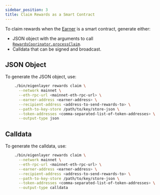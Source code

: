 ```yaml
---
sidebar_position: 3
title: Claim Rewards as a Smart Contract
---
```


To claim rewards when the [Earner](../../../../eigenlayer/concepts/rewards/earners-claimers-recipients.md) is a smart contract, 
generate either:
* JSON object with the arguments to call [`RewardsCoorinator.processClaim`](https://github.com/Layr-Labs/eigenlayer-contracts/blob/dev/docs/core/RewardsCoordinator.md#processclaim).
* Calldata that can be signed and broadcast.

## JSON Object

To generate the JSON object, use:
```bash
    ./bin/eigenlayer rewards claim \
      --network mainnet \
      --eth-rpc-url <mainnet-eth-rpc-url> \
      --earner-address <earner-address> \
      --recipient-address <address-to-send-rewards-to> \
      --path-to-key-store /path/to/key/store-json \
      --token-addresses <comma-separated-list-of-token-addresses> \
      --output-type json
```

## Calldata

To generate the calldata, use:

```bash
    ./bin/eigenlayer rewards claim \
      --network mainnet \
      --eth-rpc-url <mainnet-eth-rpc-url> \
      --earner-address <earner-address> \
      --recipient-address <address-to-send-rewards-to> \
      --path-to-key-store /path/to/key/store-json \
      --token-addresses <comma-separated-list-of-token-addresses> \
      --output-type calldata
```